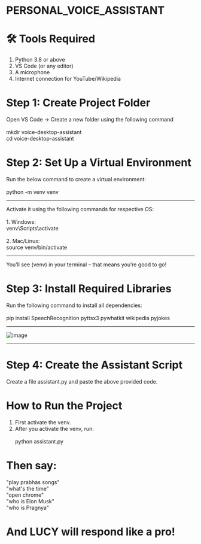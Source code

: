 # PERSONAL_VOICE_ASSISTANT

# 🛠️ Tools Required
1. Python 3.8 or above <br>
2. VS Code (or any editor) <br>
3. A microphone <br>
4. Internet connection for YouTube/Wikipedia

# Step 1: Create Project Folder
Open VS Code → Create a new folder using the following command <br><br>
mkdir voice-desktop-assistant <br>
cd voice-desktop-assistant

#  Step 2: Set Up a Virtual Environment
Run the below command to create a virtual environment: <br> <br>
python -m venv venv
<br>
<hr>
Activate it using the following commands for respective OS:<br><br>
1. Windows: <br>
venv\Scripts\activate
<br><br>
2. Mac/Linux: <br>
source venv/bin/activate
<br> 
<hr>
You’ll see (venv) in your terminal – that means you’re good to go!

# Step 3: Install Required Libraries
Run the following command to install all dependencies: <br> <br>
pip install SpeechRecognition pyttsx3 pywhatkit wikipedia pyjokes
<hr>

![image](https://github.com/user-attachments/assets/9ea92973-f365-4145-8ee9-aeba4571b6d3)

<hr>

# Step 4: Create the Assistant Script
Create a file assistant.py and paste the above provided code.

# How to Run the Project
1. First activate the venv.<br>
2. After you activate the venv, run: <br> <br>
python assistant.py

# Then say:
"play prabhas songs"<br>
"what's the time"<br>
"open chrome"<br>
"who is Elon Musk"<br>
"who is Pragnya"

# And LUCY will respond like a pro!
